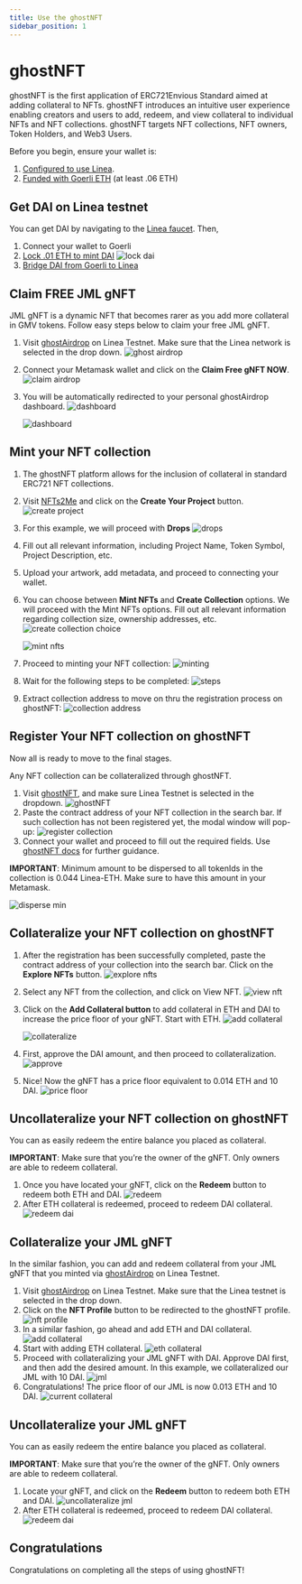 ```yaml
---
title: Use the ghostNFT
sidebar_position: 1
---
```


# ghostNFT

ghostNFT is the first application of ERC721Envious Standard aimed at adding collateral to NFTs. ghostNFT introduces an intuitive user experience enabling creators and users to add, redeem, and view collateral to individual NFTs and NFT collections. ghostNFT targets NFT collections, NFT owners, Token Holders, and Web3 Users.

Before you begin, ensure your wallet is:

1. [Configured to use Linea](../set-up-your-wallet.md).
1. [Funded with Goerli ETH](/docs/use-linea/fund.md#get-test-eth-on-goerli) (at least .06 ETH)

## Get DAI on Linea testnet

You can get DAI by navigating to the [Linea faucet](/docs/use-linea/fund.md). Then,

1. Connect your wallet to Goerli
1. [Lock .01 ETH to mint DAI](/docs/use-linea/fund.md/#get-other-tokens-on-goerli) ![lock dai](../../assets/ghost/lock_dai.png)
1. [Bridge DAI from Goerli to Linea](https://goerli.hop.exchange/#/send?token=DAI&sourceNetwork=ethereum&destNetwork=linea)

## Claim FREE JML gNFT

JML gNFT is a dynamic NFT that becomes rarer as you add more collateral in GMV tokens. Follow easy steps below to claim your free JML gNFT.

1. Visit [ghostAirdrop](https://airdrop.ghostchain.io/#/linea/0xD500EFDef75E89Bf6caF5C98F7633575d0049a72) on Linea Testnet. Make sure that the Linea network is selected in the drop down. ![ghost airdrop](../../assets/ghost/ghost_airdrop.png)
1. Connect your Metamask wallet and click on the **Claim Free gNFT NOW**. ![claim airdrop](../../assets/ghost/claim_airdrop.png)
1. You will be automatically redirected to your personal ghostAirdrop dashboard. ![dashboard](../../assets/ghost/airdrop_dashboard.png)

   ![dashboard](../../assets/ghost/airdrop_dashboard_2.png)

## Mint your NFT collection

1. The ghostNFT platform allows for the inclusion of collateral in standard ERC721 NFT collections.
1. Visit [NFTs2Me](https://nfts2me.com/) and click on the **Create Your Project** button. ![create project](../../assets/ghost/create_project.png)
1. For this example, we will proceed with **Drops** ![drops](../../assets/ghost/drops.png)
1. Fill out all relevant information, including Project Name, Token Symbol, Project Description, etc.
1. Upload your artwork, add metadata, and proceed to connecting your wallet.
1. You can choose between **Mint NFTs** and **Create Collection** options. We will proceed with the Mint NFTs options. Fill out all relevant information regarding collection size, ownership addresses, etc. ![create collection choice](../../assets/ghost/create_collection.png)

   ![mint nfts](../../assets/ghost/mint_nfts.png)

1. Proceed to minting your NFT collection: ![minting](../../assets/ghost/minting.png)
1. Wait for the following steps to be completed: ![steps](../../assets/ghost/steps.png)
1. Extract collection address to move on thru the registration process on ghostNFT: ![collection address](../../assets/ghost/collection_address.png)

## Register Your NFT collection on ghostNFT

Now all is ready to move to the final stages.

Any NFT collection can be collateralized through ghostNFT.

1. Visit [ghostNFT](https://app.nft.ghostchain.io/#/linea), and make sure Linea Testnet is selected in the dropdown. ![ghostNFT](../../assets/ghost/ghostnft.png)
1. Paste the contract address of your NFT collection in the search bar. If such collection has not been registered yet, the modal window will pop-up: ![register collection](../../assets/ghost/register_collection.png)
1. Connect your wallet and proceed to fill out the required fields. Use [ghostNFT docs](https://docs.nft.ghostchain.io/en/latest/envious-house-usage.html) for further guidance.

**IMPORTANT**: Minimum amount to be dispersed to all tokenIds in the collection is 0.044 Linea-ETH. Make sure to have this amount in your Metamask.

![disperse min](../../assets/ghost/min_amt.png)

## Collateralize your NFT collection on ghostNFT

1. After the registration has been successfully completed, paste the contract address of your collection into the search bar. Click on the **Explore NFTs** button. ![explore nfts](../../assets/ghost/explore_nfts.png)
1. Select any NFT from the collection, and click on View NFT. ![view nft](../../assets/ghost/view_nft.png)
1. Click on the **Add Collateral button** to add collateral in ETH and DAI to increase the price floor of your gNFT. Start with ETH. ![add collateral](../../assets/ghost/add_collateral.png)

   ![collateralize](../../assets/ghost/collateralize.png)

1. First, approve the DAI amount, and then proceed to collateralization. ![approve](../../assets/ghost/approve.png)
1. Nice! Now the gNFT has a price floor equivalent to 0.014 ETH and 10 DAI. ![price floor](../../assets/ghost/price_floor.png)

## Uncollateralize your NFT collection on ghostNFT

You can as easily redeem the entire balance you placed as collateral.

**IMPORTANT**: Make sure that you’re the owner of the gNFT. Only owners are able to redeem collateral.

1. Once you have located your gNFT, click on the **Redeem** button to redeem both ETH and DAI. ![redeem](../../assets/ghost/redeem.png)
1. After ETH collateral is redeemed, proceed to redeem DAI collateral. ![redeem dai](../../assets/ghost/redeem_dai.png)

## Collateralize your JML gNFT

In the similar fashion, you can add and redeem collateral from your JML gNFT that you minted via [ghostAirdrop](https://airdrop.ghostchain.io/#/linea/0xD500EFDef75E89Bf6caF5C98F7633575d0049a72) on Linea Testnet.

1. Visit [ghostAirdrop](https://airdrop.ghostchain.io/#/linea/0xD500EFDef75E89Bf6caF5C98F7633575d0049a72) on Linea Testnet. Make sure that the Linea testnet is selected in the drop down.
1. Click on the **NFT Profile** button to be redirected to the ghostNFT profile. ![nft profile](../../assets/ghost/nft_profile.png)
1. In a similar fashion, go ahead and add ETH and DAI collateral. ![add collateral](../../assets/ghost/add_collateral_2.png)
1. Start with adding ETH collateral. ![eth collateral](../../assets/ghost/eth_collateral.png)
1. Proceed with collateralizing your JML gNFT with DAI. Approve DAI first, and then add the desired amount. In this example, we collateralized our JML with 10 DAI. ![jml](../../assets/ghost/jml.png)
1. Congratulations! The price floor of our JML is now 0.013 ETH and 10 DAI. ![current collateral](../../assets/ghost/current_collateralization.png)

## Uncollateralize your JML gNFT

You can as easily redeem the entire balance you placed as collateral.

**IMPORTANT**: Make sure that you’re the owner of the gNFT. Only owners are able to redeem collateral.

1. Locate your gNFT, and click on the **Redeem** button to redeem both ETH and DAI. ![uncollateralize jml](../../assets/ghost/uncol_jml.png)
1. After ETH collateral is redeemed, proceed to redeem DAI collateral. ![redeem dai](../../assets/ghost/redeem_dai_2.png)

## Congratulations

Congratulations on completing all the steps of using ghostNFT!
